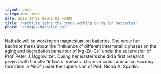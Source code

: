 ```yaml
---
layout: post
categories: news
date: 2015-10-01 00:00:01 +0000
title: "Nathalie joins the group working on Mg ion batteries"
photo: "/images/Nathalie.png"
---
```


 Nathalie will be working on magnesium ion batteries. She wrote her bachelor thesis about the "Influence of different intermetallic phases on the aging and degradation behaviour of Mg-Zn-Ca" under the supervision of Prof. Peter J. Uggowitzer. During her master's she did a first research project with the title "Effect of epitaxial strain on cation and anion vacancy formation in MnO" under the supervision of Prof. Nicola A. Spaldin. 
